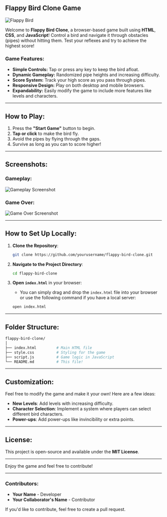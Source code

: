 

## **Flappy Bird Clone Game**

![Flappy Bird](https://via.placeholder.com/400x200?text=Flappy+Bird+Clone+Game)

Welcome to **Flappy Bird Clone**, a browser-based game built using **HTML**, **CSS**, and **JavaScript**! Control a bird and navigate it through obstacles (pipes) without hitting them. Test your reflexes and try to achieve the highest score!

### **Game Features:**
- **Simple Controls:** Tap or press any key to keep the bird afloat.
- **Dynamic Gameplay:** Randomized pipe heights and increasing difficulty.
- **Score System:** Track your high score as you pass through pipes.
- **Responsive Design:** Play on both desktop and mobile browsers.
- **Expandability:** Easily modify the game to include more features like levels and characters.

---

## **How to Play:**
1. Press the **"Start Game"** button to begin.
2. **Tap or click** to make the bird fly.
3. Avoid the pipes by flying through the gaps.
4. Survive as long as you can to score higher!

---

## **Screenshots:**

### Gameplay:
![Gameplay Screenshot](https://via.placeholder.com/400x300?text=Gameplay+Screenshot)

### Game Over:
![Game Over Screenshot](https://via.placeholder.com/400x300?text=Game+Over+Screenshot)

---

## **How to Set Up Locally:**

1. **Clone the Repository**:
   ```bash
   git clone https://github.com/yourusername/flappy-bird-clone.git
   ```

2. **Navigate to the Project Directory**:
   ```bash
   cd flappy-bird-clone
   ```

3. **Open `index.html`** in your browser:
   - You can simply drag and drop the `index.html` file into your browser or use the following command if you have a local server:
   ```bash
   open index.html
   ```

---

## **Folder Structure**:

```bash
flappy-bird-clone/
│
├── index.html         # Main HTML file
├── style.css          # Styling for the game
├── script.js          # Game logic in JavaScript
└── README.md          # This file!
```

---

## **Customization**:
Feel free to modify the game and make it your own! Here are a few ideas:
- **New Levels**: Add levels with increasing difficulty.
- **Character Selection**: Implement a system where players can select different bird characters.
- **Power-ups**: Add power-ups like invincibility or extra points.
  
---

## **License**:
This project is open-source and available under the **MIT License**.

---

Enjoy the game and feel free to contribute!

---

### **Contributors**:
- **Your Name** - Developer
- **Your Collaborator's Name** - Contributor

If you'd like to contribute, feel free to create a pull request.

